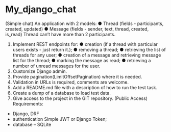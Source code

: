 # My_django_chat
(Simple chat)
An application with 2 models:
● Thread (fields - participants, created, updated)
● Message (fields - sender, text, thread, created, is_read)
Thread can’t have more than 2 participants.

1. Implement REST endpoints for:
● creation (if a thread with particular users exists - just return it.);
● removing a thread;
● retrieving the list of threads for any user;
● creation of a message and retrieving message list for the thread;
● marking the message as read;
● retrieving a number of unread messages for the user.
2. Customize Django admin.
3. Provide pagination(LimitOffsetPagination) where it is needed.
4. Validation in URLs is required, comments are welcome.
5. Add a README.md file with a description of how to run the test task.
6. Create a dump of a database to load test data.
7. Give access to the project in the GIT repository. (Public Access)
Requirements:
- Djangо, DRF
- authentication Simple JWT or Django Token;
- database – SQLite